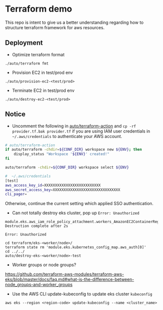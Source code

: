 # Terraform demo

This repo is intent to give us a better understanding regarding how to structure terraform framework for aws resources.

## Deployment

- Optimize terraform format
```
./auto/terraform fmt
```

- Provision EC2 in test/prod env
```
./auto/provision-ec2-<test/prod>
```

- Terminate EC2 in test/prod env
```
./auto/destroy-ec2-<test/prod>
```

## Notice

- Uncomment the following in [auto/terraform-action](auto/terraform-action) and `cp -rf provider.tf.bak provider.tf` if you are using IAM user credentials in `~/.aws/credentials` to authenticate your AWS account.

```bash
# auto/terraform-action
if auto/terraform -chdir=${CONF_DIR} workspace new ${ENV}; then
    display_status "Workspace '${ENV}' created!"
fi

auto/terraform -chdir=${CONF_DIR} workspace select ${ENV}
```

```bash
#  ~/.aws/credentials
[test]
aws_access_key_id=XXXXXXXXXXXXXXXXXXXXXXXXXX
aws_secret_access_key=XXXXXXXXXXXXXXXXXXXXXXXXXXXXXXX
cli_pager=
```

Otherwise, continue the current setting which applied SSO authentication.

- Can not totally destroy eks cluster, pop up `Error: Unauthorized`

```
module.eks.aws_iam_role_policy_attachment.workers_AmazonEC2ContainerRegistryReadOnly[0]: Destruction complete after 2s

Error: Unauthorized
```

```
cd terraform/eks-<worker/node>/
terraform state rm 'module.eks.kubernetes_config_map.aws_auth[0]'
cd ../../
auto/destroy-eks-<worker/node>-test
```

- Worker groups or node groups?

https://github.com/terraform-aws-modules/terraform-aws-eks/blob/master/docs/faq.md#what-is-the-difference-between-node_groups-and-worker_groups

- Use the AWS CLI update-kubeconfig to update eks cluster `kubeconfig`

```
aws eks --region <region-code> update-kubeconfig --name <cluster_name>
```
